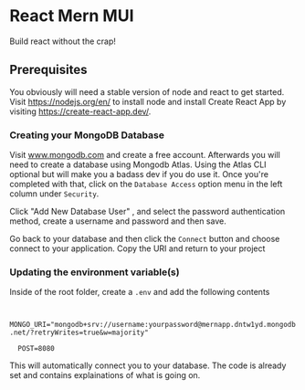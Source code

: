 # React Mern MUI
Build react without the crap!

## Prerequisites
You obviously will need a stable version of node and react to get started. Visit https://nodejs.org/en/ to install node and install 
Create React App by visiting https://create-react-app.dev/.

### Creating your MongoDB Database
Visit www.mongodb.com and create a free account. Afterwards you will need to create a database using Mongodb Atlas.
Using the Atlas CLI optional but will make you a badass dev if you do use it. Once you're completed with that, 
click on the <code>Database Access</code> option menu in the left column under <code>Security</code>. 

Click "Add New Database User" , and select the password authentication method, create a username and password and then save.

Go back to your database and then click the <code>Connect</code> button and choose connect to your application. Copy the URI and
return to your project

### Updating the environment variable(s)
Inside of the root folder, create a <code>.env</code> and add the following contents

<code>
  MONGO_URI="mongodb+srv://username:yourpassword@mernapp.dntw1yd.mongodb.net/?retryWrites=true&w=majority"
</code>
<code>
  POST=8080
</code>


This will automatically connect you to your database. The code is already set and contains explainations of what is going on.
